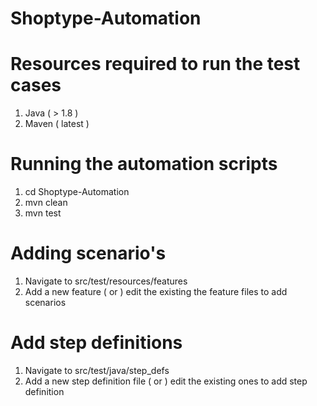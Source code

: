 # Shoptype-Automation

# Resources required to run the test cases

1. Java ( > 1.8 )
2. Maven ( latest )

# Running the automation scripts

1. cd Shoptype-Automation
2. mvn clean
3. mvn test

# Adding scenario's

1. Navigate to src/test/resources/features
2. Add a new feature ( or ) edit the existing the feature files to add scenarios

# Add step definitions

1. Navigate to src/test/java/step_defs
2. Add a new step definition file ( or ) edit the existing ones to add step definition
